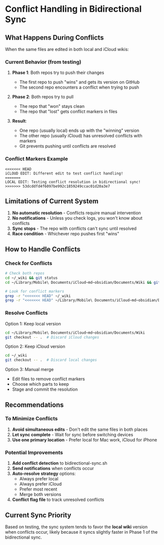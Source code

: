 # Conflict Handling in Bidirectional Sync

## What Happens During Conflicts

When the same files are edited in both local and iCloud wikis:

### Current Behavior (from testing)

1. **Phase 1**: Both repos try to push their changes
   - The first repo to push "wins" and gets its version on GitHub
   - The second repo encounters a conflict when trying to push

2. **Phase 2**: Both repos try to pull
   - The repo that "won" stays clean
   - The repo that "lost" gets conflict markers in files

3. **Result**: 
   - One repo (usually local) ends up with the "winning" version
   - The other repo (usually iCloud) has unresolved conflicts with markers
   - Git prevents pushing until conflicts are resolved

### Conflict Markers Example
```
<<<<<<< HEAD
iCLOUD EDIT: Different edit to test conflict handling!
=======
LOCAL EDIT: Testing conflict resolution in bidirectional sync!
>>>>>>> 53dcddfd4f6097be992c1859249ccac01d20a3e7
```

## Limitations of Current System

1. **No automatic resolution** - Conflicts require manual intervention
2. **No notifications** - Unless you check logs, you won't know about conflicts
3. **Sync stops** - The repo with conflicts can't sync until resolved
4. **Race condition** - Whichever repo pushes first "wins"

## How to Handle Conflicts

### Check for Conflicts
```bash
# Check both repos
cd ~/_wiki && git status
cd ~/Library/Mobile\ Documents/iCloud~md~obsidian/Documents/Wiki && git status

# Look for conflict markers
grep -r "<<<<<<< HEAD" ~/_wiki
grep -r "<<<<<<< HEAD" ~/Library/Mobile\ Documents/iCloud~md~obsidian/Documents/Wiki
```

### Resolve Conflicts

Option 1: Keep local version
```bash
cd ~/Library/Mobile\ Documents/iCloud~md~obsidian/Documents/Wiki
git checkout -- .  # Discard iCloud changes
```

Option 2: Keep iCloud version
```bash
cd ~/_wiki
git checkout -- .  # Discard local changes
```

Option 3: Manual merge
- Edit files to remove conflict markers
- Choose which parts to keep
- Stage and commit the resolution

## Recommendations

### To Minimize Conflicts

1. **Avoid simultaneous edits** - Don't edit the same files in both places
2. **Let sync complete** - Wait for sync before switching devices
3. **Use one primary location** - Prefer local for Mac work, iCloud for iPhone

### Potential Improvements

1. **Add conflict detection** to bidirectional-sync.sh
2. **Send notifications** when conflicts occur
3. **Auto-resolve strategy** options:
   - Always prefer local
   - Always prefer iCloud
   - Prefer most recent
   - Merge both versions
4. **Conflict flag file** to track unresolved conflicts

## Current Sync Priority

Based on testing, the sync system tends to favor the **local wiki** version when conflicts occur, likely because it syncs slightly faster in Phase 1 of the bidirectional sync.